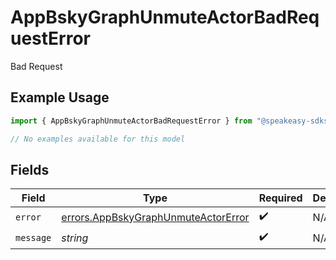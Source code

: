 # AppBskyGraphUnmuteActorBadRequestError

Bad Request

## Example Usage

```typescript
import { AppBskyGraphUnmuteActorBadRequestError } from "@speakeasy-sdks/bluesky/models/errors";

// No examples available for this model
```

## Fields

| Field                                                                                      | Type                                                                                       | Required                                                                                   | Description                                                                                |
| ------------------------------------------------------------------------------------------ | ------------------------------------------------------------------------------------------ | ------------------------------------------------------------------------------------------ | ------------------------------------------------------------------------------------------ |
| `error`                                                                                    | [errors.AppBskyGraphUnmuteActorError](../../models/errors/appbskygraphunmuteactorerror.md) | :heavy_check_mark:                                                                         | N/A                                                                                        |
| `message`                                                                                  | *string*                                                                                   | :heavy_check_mark:                                                                         | N/A                                                                                        |